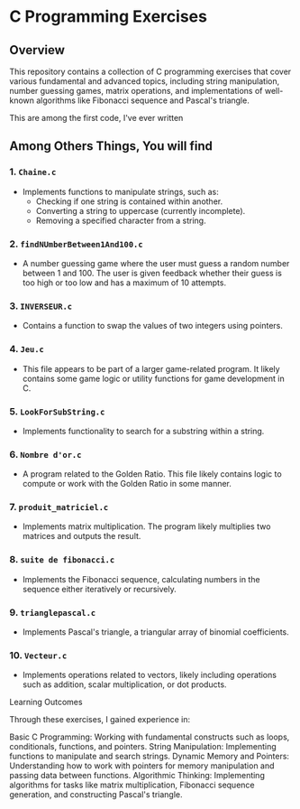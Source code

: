 # C Programming Exercises

## Overview

This repository contains a collection of C programming exercises that cover various fundamental and advanced topics, 
including string manipulation, number guessing games, matrix operations, 
and implementations of well-known algorithms like Fibonacci sequence and Pascal's triangle.

This are among the first code, I've ever written

## Among Others Things, You will find

### 1. `Chaine.c`
- Implements functions to manipulate strings, such as:
  - Checking if one string is contained within another.
  - Converting a string to uppercase (currently incomplete).
  - Removing a specified character from a string.

### 2. `findNUmberBetween1And100.c`
- A number guessing game where the user must guess a random number between 1 and 100. The user is given feedback whether their guess is too high or too low and has a maximum of 10 attempts.

### 3. `INVERSEUR.c`
- Contains a function to swap the values of two integers using pointers.

### 4. `Jeu.c`
- This file appears to be part of a larger game-related program. It likely contains some game logic or utility functions for game development in C.

### 5. `LookForSubString.c`
- Implements functionality to search for a substring within a string.

### 6. `Nombre d'or.c`
- A program related to the Golden Ratio. This file likely contains logic to compute or work with the Golden Ratio in some manner.

### 7. `produit_matriciel.c`
- Implements matrix multiplication. The program likely multiplies two matrices and outputs the result.

### 8. `suite de fibonacci.c`
- Implements the Fibonacci sequence, calculating numbers in the sequence either iteratively or recursively.

### 9. `trianglepascal.c`
- Implements Pascal's triangle, a triangular array of binomial coefficients.

### 10. `Vecteur.c`
- Implements operations related to vectors, likely including operations such as addition, scalar multiplication, or dot products.

Learning Outcomes

Through these exercises, I gained experience in:

Basic C Programming: Working with fundamental constructs such as loops, conditionals, functions, and pointers.
String Manipulation: Implementing functions to manipulate and search strings.
Dynamic Memory and Pointers: Understanding how to work with pointers for memory manipulation and passing data between functions.
Algorithmic Thinking: Implementing algorithms for tasks like matrix multiplication, Fibonacci sequence generation, and constructing Pascal's triangle.
